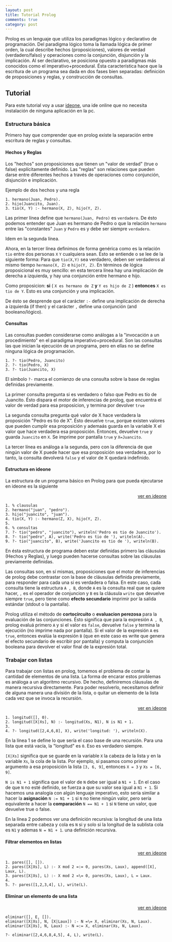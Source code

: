 ```yaml
---
layout: post
title: Tutorial Prolog
comments: true
category: post
---
```


Prolog es un lenguaje que utiliza los paradigmas lógico y declarativo de programación. Del paradigma lógico toma la llamada lógica de primer orden, la cual describe hechos (proposiciones), valores de verdad (verdadero/falso) y operaciones como la conjunción, disjunción y la implicación. Al ser declarativo, se posiciona opuesto a paradigmas más conocidos como el imperativo+procedural. Ésta característica hace que la escritura de un programa sea dada en dos fases bien separadas: definición de proposiciones y reglas, y construcción de consultas.

## Tutorial

Para este tutorial voy a usar [ideone](https://ideone.com), una ide online que no necesita instalación de ninguna aplicación en la pc.

### Estructura básica

Primero hay que comprender que en prolog existe la separación entre escritura de reglas y consultas.

#### Hechos y Reglas

Los "hechos" son proposiciones que tienen un "valor de verdad" (true o false) explícitamente definido. Las "reglas" son relaciones que pueden darse entre diferentes hechos a través de operaciones como conjunción, disjunción e implicación.

Ejemplo de dos hechos y una regla

```
1. hermano(Juan, Pedro).
2. hijo(Juancito, Juan).
3. tio(X, Y) :- hermano(X, Z), hijo(Y, Z).
```

Las primer línea define que `hermano(Juan, Pedro)` es `verdadero`. De ésto podemos entender que Juan es hermano de Pedro o que la relación `hermano` entre las "constantes" `Juan` y `Pedro` es y debe ser siempre `verdadero`.

Idem en la segunda línea.

Ahora, en la tercer línea definimos de forma genérica como es la relación `tio` entre dos personas `X` `Y` cualquiera sean. Esto se entiende o se lee de la siguiente forma:
Para que `tio(X,Y)` sea verdadero, deben ser verdaderos al mismo tiempo `hermano(X, Z)` e `hijo(Y, Z)`. En términos de lógica proposicional es muy sencillo: en esta tercera línea hay una implicación de derecha a izquierda, y hay una conjunción entre hermano e hijo.

Como proposicion: **si** ( `X es hermano de Z` **y** `Y es hijo de Z` )  **entonces** `X es tio de Y`. Esto es una conjunción y una implicación.

De ésto se desprende que el carácter `:-` define una implicación de derecha a izquierda (if then) y el carácter `,` define una conjunción (and booleano/lógico).

#### Consultas

Las consultas pueden considerarse como análogas a la "invocación a un procedimiento" en el paradigma imperativo+procedural. Son las consultas las que inician la ejecución de un programa, pero en ellas no se define ninguna lógica de programación.

```
1. ?- tio(Pedro, Juancito)
2. ?- tio(Pedro, X)
3. ?- tio(Juancito, X)
```

El símbolo `?-` marca el comienzo de una consulta sobre la base de reglas definidas previamente.

La primer consulta pregunta si es verdadero o falso que Pedro es tío de Juancito. Ésto dispara el motor de inferencias de prolog, que encuentra el valor de verdad para esa proposicion, y termina por devolver `true`

La segunda consulta pregunta qué valor de X hace verdadera la proposición "Pedro es tio de X". Ésto devuelve `true`, porque existen valores que pueden cumplir esa proposición y ademaás guarda en la variable X el valor que hace verdadera esa proposición. Entonces, devuelve `true` y guarda `Juancito` en `X`. Se imprime por pantalla `true` y `X=Juancito`.

La tercer línea es análoga a la segunda, pero con la diferencia de que ningún valor de X puede hacer que esa proposición sea verdadera, por lo tanto, la consulta devolverá `false` y el valor de X quedará indefinido.

#### Estructura en ideone

La estructura de un programa básico en Prolog para que pueda ejecutarse en ideone es la siguiente

<div style="text-align:right"><a href="http://ideone.com/fW63DL">ver en ideone</a></div>

```
1. % clausulas
2. hermano("juan", "pedro").
3. hijo("juancito", "juan").
4. tio(X, Y) :- hermano(Z, X), hijo(Y, Z).
5.
6. % consultas
7. ?- tio("pedro", "juancito"), writeln('Pedro es tio de Juancito').
8. ?- tio("pedro", A), write('Pedro es tio de '), writeln(A).
9. ?- tio("juancito", B), write('Juancito es tio de '), writeln(B).
```

En ésta estructura de programa deben estar definidas primero las cláusulas (Hechos y Reglas), y luego pueden hacerse consultas sobre las cláusulas previamente definidas.

Las consultas son, en sí mismas, proposiciones que el motor de inferencias de prolog debe contrastar con la base de cláusulas definida previamente, para responder para cada una si es verdadera o falsa. En este caso, cada consulta tiene la estructura `A , B`, donde `A` es la consulta real que se quiere hacer, `,` es el operador de conjuncion y `B` es la cláusula `write` que devuelve siempre `true`, pero tiene como **efecto secundario** imprimir por la salida estándar (stdout o la pantalla).

Prolog utiliza el método de **cortocircuito** o **evaluacion perezosa** para la evaluación de las conjunciones. Ésto significa que para la expresión `A , B`, prolog evaluá primero `A` y si el valor es `false`, devuelve `false` y termina la ejecución (no imprime nada por pantalla). Si el valor de la expresión `A` es `true`, entonces evalúa la expresión `B` (que en este caso es write que genera el efecto secundario de escribir por pantalla) y computa la conjunción booleana para devolver el valor final de la expresión total.

### Trabajar con listas

Para trabajar con listas en prolog, tomemos el problema de contar la cantidad de elementos de una lista. La forma de encarar estos problemas es análoga a un algoritmo recursivo. De hecho, definiremos cláusulas de manera recursiva directamente. Para poder resolverlo, necesitamos definir de alguna manera una división de la lista, o quitar un elemento de la lista cada vez que se invoca la recursión.

<div style="text-align:right"><a href="http://ideone.com/HSpo4r">ver en ideone</a></div>

```
1. longitud([], 0).
2. longitud([X|Xs], N) :- longitud(Xs, N1), N is N1 + 1.
3. 
4. ?- longitud([2,4,6,8], X), write('longitud: '), writeln(X).
```

En la línea 1 se define lo que sería el caso base de una recursión. Para una lista que está vacía, la "longitud" es `0`. Eso es verdadero siempre.

`[X|Xs]` significa que se guarde en la variable `X` la cabeza de la lista y en la variable `Xs`, la cola de la lista. Por ejemplo, si pasamos como primer argumento a esa proposición la lista `[3, 6, 9]`, entonces `X = 3` y `Xs = [6, 9]`.

`N is N1 + 1` significa que el valor de `N` debe ser igual a `N1 + 1`. En el caso de que `N` no esté definido, se fuerza a que su valor sea igual a `N1 + 1`. Si hacemos una analogía con algún lenguaje imperativo, esto sería similar a hacer la **asignación** `N := N1 + 1` si `N` no tiene ningún valor, pero sería equivalente a hacer la **comparación** `N == N1 + 1` si `N` tiene un valor, que devuelve true o false.

En la línea 2 podemos ver una definición recursiva: la longitud de una lista separada entre cabeza y cola es `N` si y solo si la longitud de la sublista cola es `N1` y ademas `N = N1 + 1`. una definición recursiva.

#### Filtrar elementos en listas

<div style="text-align:right"><a href="http://ideone.com/brKoTe">ver en ideone</a></div>

```
1. pares([], []).
2. pares([X|Xs], L) :- X mod 2 =:= 0, pares(Xs, Laux), append([X], Laux, L).
3. pares([X|Xs], L) :- X mod 2 =\= 0, pares(Xs, Laux), L = Laux.
4.
5. ?- pares([1,2,3,4], L), write(L).
```

#### Eliminar un elemento de una lista

<div style="text-align:right"><a href="http://ideone.com/8QXGKg">ver en ideone</a></div>

```
eliminar([], E, []).
eliminar([X|Xs], N, [X|Laux]) :- N =\= X, eliminar(Xs, N, Laux).
eliminar([X|Xs], N, Laux) :- N =:= X, eliminar(Xs, N, Laux).
 
?- eliminar([2,4,6,8,4,5], 4, L), write(L).
```
